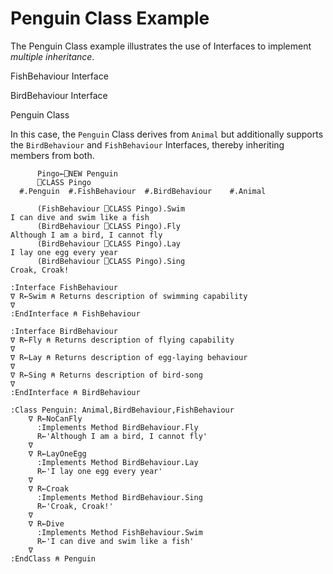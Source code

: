 # Penguin Class Example

The Penguin Class example illustrates the use of Interfaces to implement *multiple inheritance*.

FishBehaviour Interface

BirdBehaviour Interface

Penguin Class

In this case, the `Penguin` Class derives from `Animal` but additionally supports the `BirdBehaviour` and `FishBehaviour` Interfaces, thereby inheriting members from both.
```apl
      Pingo←⎕NEW Penguin
      ⎕CLASS Pingo
  #.Penguin  #.FishBehaviour  #.BirdBehaviour    #.Animal
 
      (FishBehaviour ⎕CLASS Pingo).Swim
I can dive and swim like a fish
      (BirdBehaviour ⎕CLASS Pingo).Fly
Although I am a bird, I cannot fly
      (BirdBehaviour ⎕CLASS Pingo).Lay
I lay one egg every year          
      (BirdBehaviour ⎕CLASS Pingo).Sing
Croak, Croak!           
```

```apl
:Interface FishBehaviour
∇ R←Swim ⍝ Returns description of swimming capability
∇
:EndInterface ⍝ FishBehaviour
```

```apl
:Interface BirdBehaviour
∇ R←Fly ⍝ Returns description of flying capability
∇
∇ R←Lay ⍝ Returns description of egg-laying behaviour
∇
∇ R←Sing ⍝ Returns description of bird-song
∇
:EndInterface ⍝ BirdBehaviour
```

```apl
:Class Penguin: Animal,BirdBehaviour,FishBehaviour
    ∇ R←NoCanFly
      :Implements Method BirdBehaviour.Fly
      R←'Although I am a bird, I cannot fly'
    ∇
    ∇ R←LayOneEgg
      :Implements Method BirdBehaviour.Lay
      R←'I lay one egg every year'
    ∇
    ∇ R←Croak
      :Implements Method BirdBehaviour.Sing
      R←'Croak, Croak!'
    ∇
    ∇ R←Dive
      :Implements Method FishBehaviour.Swim
      R←'I can dive and swim like a fish'
    ∇
:EndClass ⍝ Penguin
```
